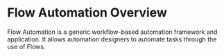 # Flow Automation Overview

Flow Automation is a generic workflow-based automation framework and application. It allows automation designers to automate tasks through the use of Flows.
